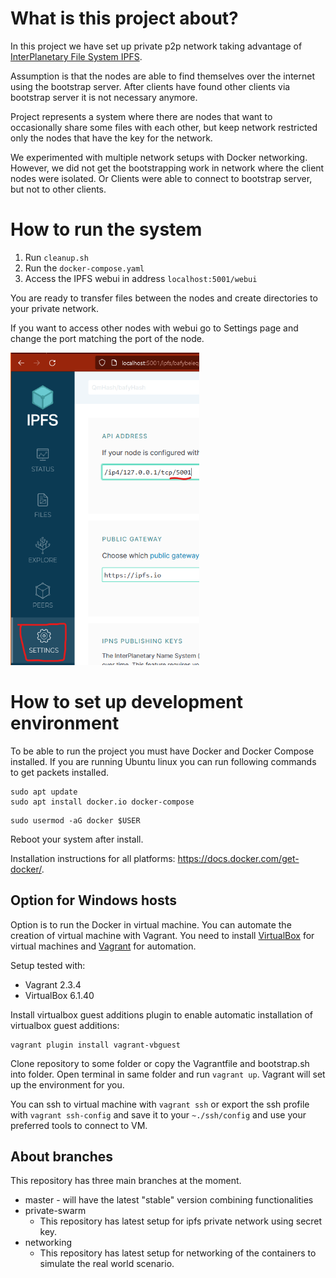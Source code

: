 # What is this project about?

In this project we have set up private p2p network taking advantage of [InterPlanetary File System IPFS][1].

Assumption is that the nodes are able to find themselves over the internet using the bootstrap server. After clients have found other clients via bootstrap server it is not necessary anymore.

Project represents a system where there are nodes that want to occasionally share some files with each other, but keep network restricted only the nodes that have the key for the network.

We experimented with multiple network setups with Docker networking. However, we did not get the bootstrapping work in network where the client nodes were isolated. Or Clients were able to connect to bootstrap server, but not to other clients.

# How to run the system

1. Run `cleanup.sh`
2. Run the `docker-compose.yaml`
3. Access the IPFS webui in address `localhost:5001/webui`

You are ready to transfer files between the nodes and create directories to your private network.

If you want to access other nodes with webui go to Settings page and change the port matching the port of the node.

<img src=img/Port_change.png alt="Port_change.png" height="500">

# How to set up development environment

To be able to run the project you must have Docker and Docker Compose installed. If you are running Ubuntu linux you can run following commands to get packets installed.

```console
sudo apt update
sudo apt install docker.io docker-compose

```

```console
sudo usermod -aG docker $USER

```

Reboot your system after install.

Installation instructions for all platforms: https://docs.docker.com/get-docker/.

## Option for Windows hosts

Option is to run the Docker in virtual machine. You can automate the creation of virtual machine with Vagrant. You need to install [VirtualBox][2] for virtual machines and [Vagrant][3] for automation.

Setup tested with:
 - Vagrant 2.3.4
 - VirtualBox 6.1.40

Install virtualbox guest additions plugin to enable automatic installation of virtualbox guest additions:

```console
vagrant plugin install vagrant-vbguest
```

Clone repository to some folder or copy the Vagrantfile and bootstrap.sh into folder. Open terminal in same folder and run `vagrant up`. Vagrant will set up the environment for you.

You can ssh to virtual machine with `vagrant ssh` or export the ssh profile with `vagrant ssh-config` and save it to your `~./ssh/config` and use your preferred tools to connect to VM.

## About branches
This repository has three main branches at the moment.

- master - will have the latest "stable" version combining functionalities
- private-swarm
  - This repository has latest setup for ipfs private network using secret key.
- networking
  - This repository has latest setup for networking of the containers to simulate the real world scenario.

<!-- References -->
[1]: https://ipfs.tech/
[2]: https://www.virtualbox.org/
[3]: https://www.vagrantup.com/